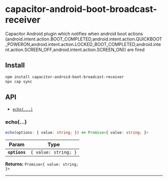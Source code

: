 # capacitor-android-boot-broadcast-receiver

Capacitor Android plugin which notifies when android boot actions (android.intent.action.BOOT_COMPLETED,android.intent.action.QUICKBOOT_POWERON,android.intent.action.LOCKED_BOOT_COMPLETED,android.intent.action.SCREEN_OFF,android.intent.action.SCREEN_ON)) are fired

## Install

```bash
npm install capacitor-android-boot-broadcast-receiver
npx cap sync
```

## API

<docgen-index>

* [`echo(...)`](#echo)

</docgen-index>

<docgen-api>
<!--Update the source file JSDoc comments and rerun docgen to update the docs below-->

### echo(...)

```typescript
echo(options: { value: string; }) => Promise<{ value: string; }>
```

| Param         | Type                            |
| ------------- | ------------------------------- |
| **`options`** | <code>{ value: string; }</code> |

**Returns:** <code>Promise&lt;{ value: string; }&gt;</code>

--------------------

</docgen-api>
